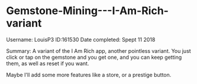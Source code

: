 # Gemstone-Mining---I-Am-Rich-variant

Username: LouisP3
ID:161530
Date completed: Spept 11 2018

Summary: A variant of the I Am Rich app, another pointless variant. You just click or tap on the gemstone and you get one, and you can keep getting them, as well as reset if you want.

Maybe I'll add some more features like a store, or a prestige button.
